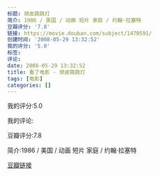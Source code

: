 ```yaml
---
标题: 顽皮跳跳灯
简介: 1986 / 美国 / 动画 短片 家庭 / 约翰·拉塞特
豆瓣评分: '7.8'
链接: https://movie.douban.com/subject/1470591/
创建时间: '2008-05-29 13:32:52'
我的评分: '5.0'
标签:
评论:
date: 2008-05-29 13:32:52
title: 看了电影 - 顽皮跳跳灯
tags: [电影]
categories: []
---
```


我的评分:5.0

我的评论:

豆瓣评分:7.8

简介:1986 / 美国 / 动画 短片 家庭 / 约翰·拉塞特

[豆瓣链接](https://movie.douban.com/subject/1470591/)

